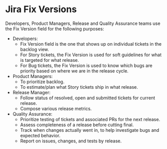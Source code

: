 # Jira Fix Versions

Developers, Product Managers, Release and Quality Assurance teams use the Fix Version field for the following purposes:

* Developers: 
  * Fix Version field is the one that shows up on individual tickets in the backlog view.
  * For Story tickets, the Fix Version is used for soft guidelines for what is targeted for what release. 
  * For Bug tickets, the Fix Version is used to know which bugs are priority based on where we are in the release cycle.
* Product Managers:
  * To prioritize backlog.
  * To estimate/plan what Story tickets ship in what release.
* Release Manager:
  * Follow status of resolved, open and submitted tickets for current release.
  * Compose various release metrics.
* Quality Assurance:
  * Prioritize testing of tickets and associated PRs for the next release.
  * Assess completeness of a release before cutting final.
  * Track when changes actually went in, to help investigate bugs and expected behavior.
  * Report on issues, changes, and tests by release.

